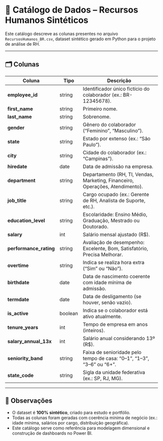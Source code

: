 # 📑 Catálogo de Dados – Recursos Humanos Sintéticos

Este catálogo descreve as colunas presentes no arquivo `RecursosHumanos_BR.csv`, 
dataset sintético gerado em Python para o projeto de análise de RH.

---

## 🗂️ Colunas

| Coluna              | Tipo     | Descrição |
|---------------------|----------|-----------|
| **employee_id**     | string   | Identificador único fictício do colaborador (ex.: BR-12345678). |
| **first_name**      | string   | Primeiro nome. |
| **last_name**       | string   | Sobrenome. |
| **gender**          | string   | Gênero do colaborador (“Feminino”, “Masculino”). |
| **state**           | string   | Estado por extenso (ex.: “São Paulo”). |
| **city**            | string   | Cidade do colaborador (ex.: “Campinas”). |
| **hiredate**        | date     | Data de admissão na empresa. |
| **department**      | string   | Departamento (RH, TI, Vendas, Marketing, Financeiro, Operações, Atendimento). |
| **job_title**       | string   | Cargo ocupado (ex.: Gerente de RH, Analista de Suporte, etc.). |
| **education_level** | string   | Escolaridade: Ensino Médio, Graduação, Mestrado ou Doutorado. |
| **salary**          | int      | Salário mensal ajustado (R$). |
| **performance_rating** | string | Avaliação de desempenho: Excelente, Bom, Satisfatório, Precisa Melhorar. |
| **overtime**        | string   | Indica se realiza hora extra (“Sim” ou “Não”). |
| **birthdate**       | date     | Data de nascimento coerente com idade mínima de admissão. |
| **termdate**        | date     | Data de desligamento (se houver, senão vazio). |
| **is_active**       | boolean  | Indica se o colaborador está ativo atualmente. |
| **tenure_years**    | int      | Tempo de empresa em anos (inteiros). |
| **salary_annual_13x** | int    | Salário anual considerando 13º (R$). |
| **seniority_band**  | string   | Faixa de senioridade pelo tempo de casa: “0–1”, “1–3”, “3–6” ou “6+”. |
| **state_code**      | string   | Sigla da unidade federativa (ex.: SP, RJ, MG). |

---

## 📌 Observações
- O dataset é **100% sintético**, criado para estudo e portfólio.  
- Todas as colunas foram geradas com coerência mínima de negócio (ex.: idade mínima, salários por cargo, distribuição geográfica).  
- Este catálogo serve como referência para modelagem dimensional e construção de dashboards no Power BI.  

